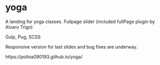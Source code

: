 # yoga
A landing for yoga classes. Fullpage slider (included fullPage plugin by Alvaro Trigo)
<p>Gulp, Pug, SCSS
<p>Responsive version for last slides and bug fixes are underway.
<p>https://polina090193.github.io/yoga/
